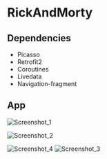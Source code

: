 # RickAndMorty

## Dependencies
- Picasso
- Retrofit2
- Coroutines
- Livedata
- Navigation-fragment

## App
![Screenshot_1](https://user-images.githubusercontent.com/75571266/197224710-c6d144c5-5216-4d42-b077-4b1366e3302c.png)

![Screenshot_2](https://user-images.githubusercontent.com/75571266/197224771-0ca42cb0-5184-4645-87b2-4e5210848e38.png)

![Screenshot_4](https://user-images.githubusercontent.com/75571266/197224976-d917bfa6-cde8-45aa-9cbe-29d600e4c90c.png)
![Screenshot_3](https://user-images.githubusercontent.com/75571266/197225009-a8291ef0-f84d-44dd-9259-4bbb8061bda7.png)
